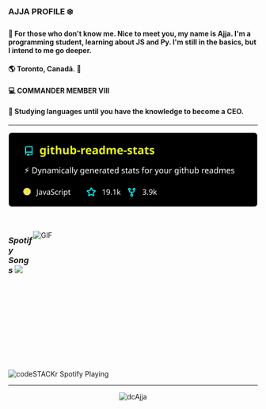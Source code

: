 ###  AJJA PROFILE ❄️

#### 🌠 For those who don't know me. Nice to meet you, my name is Ajja. I'm a programming student, learning about JS and Py. I'm still in the basics, but I intend to me go deeper.

#### 🌎 Toronto, Canadá. 🍁
####  💻 COMMANDER MEMBER VIII
#### 🌟 Studying languages until you have the knowledge to become a CEO.
---
 <p align="left"><img src="/readme-stats.svg?raw=true" alt="dcAjja"/></p> <p align="right"><img src="![programmer](https://github.com/dcAjja/dcAjja/blob/main/programmer.gif)" alt=""/></p>
 <img align="right" alt="GIF" src="https://cdn.discordapp.com/attachments/728876364106694727/812435812984553502/gif_programmer.gif" height="280px" width="454px"> 


###  *Spotify Songs <img src="https://cdn.discordapp.com/emojis/780099855182856192.gif?v=1" width="32px"/>*
<img src="https://now-playing-codeSTACKr.vercel.app/api/spotify-playing" alt="codeSTACKr Spotify Playing" width="380" />[](https://open.spotify.com/user/96gc5wx70rl3k9x096b70xc3r?si=TDAz25VcS-i-qPEKS1)  




---

<p align="center"><img src="https://github-readme-stats.vercel.app/api?username=dcAjja&show_icons=true&theme=radical" alt="dcAjja"/></p>

#






